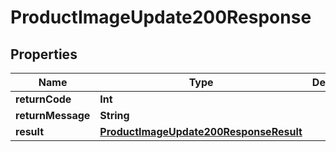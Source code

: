 

# ProductImageUpdate200Response


## Properties

Name | Type | Description | Notes
------------ | ------------- | ------------- | -------------
**returnCode** | **Int** |  |  [optional]
**returnMessage** | **String** |  |  [optional]
**result** | [**ProductImageUpdate200ResponseResult**](ProductImageUpdate200ResponseResult.md) |  |  [optional]



